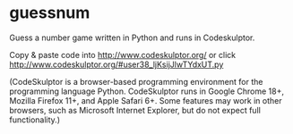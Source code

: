 # guessnum
Guess a number game written in Python and runs in Codeskulptor.

Copy & paste code into http://www.codeskulptor.org/ or click http://www.codeskulptor.org/#user38_ljKsijJlwTYdxUT.py

(CodeSkulptor is a browser-based programming environment for the programming language Python. CodeSkulptor runs in Google Chrome 18+, Mozilla Firefox 11+, and Apple Safari 6+. Some features may work in other browsers, such as Microsoft Internet Explorer, but do not expect full functionality.)
